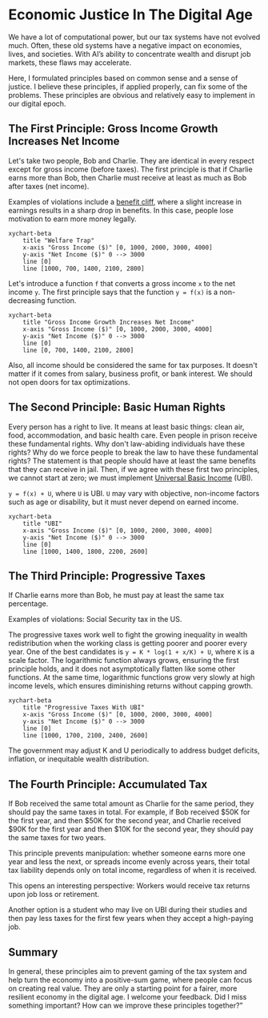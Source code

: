 # Economic Justice In The Digital Age

We have a lot of computational power, but our tax systems have not evolved much. Often, these old systems have a negative impact on economies, lives, and societies. With AI’s ability to concentrate wealth and disrupt job markets, these flaws may accelerate.

Here, I formulated principles based on common sense and a sense of justice. I believe these principles, if applied properly, can fix some of the problems. These principles are obvious and relatively easy to implement in our digital epoch.

## The First Principle: Gross Income Growth Increases Net Income

Let's take two people, Bob and Charlie. They are identical in every respect except for gross income (before taxes).
The first principle is that if Charlie earns more than Bob, then Charlie must receive at least as much as Bob after taxes (net income).

Examples of violations include a [benefit cliff](https://en.wikipedia.org/wiki/Welfare_trap), where a slight increase in earnings results in a sharp drop in benefits. In this case, people lose motivation to earn more money legally.

```mermaid
xychart-beta
    title "Welfare Trap"
    x-axis "Gross Income ($)" [0, 1000, 2000, 3000, 4000]
    y-axis "Net Income ($)" 0 --> 3000
    line [0]
    line [1000, 700, 1400, 2100, 2800]
```

Let's introduce a function `f` that converts a gross income `x` to the net income `y`.  The first principle says that the function `y = f(x)` is a non-decreasing function.

```mermaid
xychart-beta
    title "Gross Income Growth Increases Net Income"
    x-axis "Gross Income ($)" [0, 1000, 2000, 3000, 4000]
    y-axis "Net Income ($)" 0 --> 3000
    line [0]
    line [0, 700, 1400, 2100, 2800]
```

Also, all income should be considered the same for tax purposes. It doesn't matter if it comes from salary, business profit, or bank interest. We should not open doors for tax optimizations.

## The Second Principle: Basic Human Rights

Every person has a right to live. It means at least basic things: clean air, food, accommodation, and basic health care. Even people in prison receive these fundamental rights. Why don't law-abiding individuals have these rights? Why do we force people to break the law to have these fundamental rights? The statement is that people should have at least the same benefits that they can receive in jail. Then, if we agree with these first two principles, we cannot start at zero; we must implement [Universal Basic Income](https://en.wikipedia.org/wiki/Universal_basic_income) (UBI). 

`y = f(x) + U`, where `U` is UBI. `U` may vary with objective, non-income factors such as age or disability, but it must never depend on earned income.

```mermaid
xychart-beta
    title "UBI"
    x-axis "Gross Income ($)" [0, 1000, 2000, 3000, 4000]
    y-axis "Net Income ($)" 0 --> 3000
    line [0]
    line [1000, 1400, 1800, 2200, 2600]
```

## The Third Principle: Progressive Taxes

If Charlie earns more than Bob, he must pay at least the same tax percentage.

Examples of violations: Social Security tax in the US.

The progressive taxes work well to fight the growing inequality in wealth redistribution when the working class is getting poorer and poorer every year. One of the best candidates is `y = K * log(1 + x/K) + U`, where `K` is a scale factor. The logarithmic function always grows, ensuring the first principle holds, and it does not asymptotically flatten like some other functions. At the same time, logarithmic functions grow very slowly at high income levels, which ensures diminishing returns without capping growth.

```mermaid
xychart-beta
    title "Progressive Taxes With UBI"
    x-axis "Gross Income ($)" [0, 1000, 2000, 3000, 4000]
    y-axis "Net Income ($)" 0 --> 3000
    line [0]
    line [1000, 1700, 2100, 2400, 2600]
```

The government may adjust K and U periodically to address budget deficits, inflation, or inequitable wealth distribution.

## The Fourth Principle: Accumulated Tax

If Bob received the same total amount as Charlie for the same period, they should pay the same taxes in total. For example, if Bob received $50K for the first year, and then $50K for the second year, and Charlie received $90K for the first year and then $10K for the second year, they should pay the same taxes for two years.

This principle prevents manipulation: whether someone earns more one year and less the next, or spreads income evenly across years, their total tax liability depends only on total income, regardless of when it is received.

This opens an interesting perspective: Workers would receive tax returns upon job loss or retirement.

Another option is a student who may live on UBI during their studies and then pay less taxes for the first few years when they accept a high-paying job.

## Summary

In general, these principles aim to prevent gaming of the tax system and help turn the economy into a positive-sum game, where people can focus on creating real value. They are only a starting point for a fairer, more resilient economy in the digital age. I welcome your feedback. Did I miss something important? How can we improve these principles together?”
